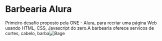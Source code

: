 # Barbearia Alura
Primeiro desafio proposto pela ONE - Alura, para recriar uma página Web usando HTML, CSS, Javascript do zero.A barbearia oferece servicos de cortes, cabelo, barba![Bage](https://github.com/enivaldo20/Barbearia/assets/128000113/fee68072-debd-4634-8e75-899913d0033e)

